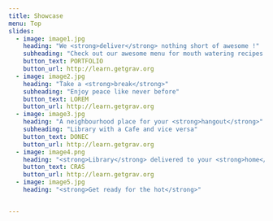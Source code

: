 ```yaml
---
title: Showcase
menu: Top
slides:
  - image: image1.jpg
    heading: "We <strong>deliver</strong> nothing short of awesome !"
    subheading: "Check out our awesome menu for mouth watering recipes.."
    button_text: PORTFOLIO
    button_url: http://learn.getgrav.org
  - image: image2.jpg
    heading: "Take a <strong>break</strong>"
    subheading: "Enjoy peace like never before"
    button_text: LOREM
    button_url: http://learn.getgrav.org
  - image: image3.jpg
    heading: "A neighbourhood place for your <strong>hangout</strong>"
    subheading: "Library with a Cafe and vice versa"
    button_text: DONEC
    button_url: http://learn.getgrav.org  
  - image: image4.png
    heading: "<strong>Library</strong> delivered to your <strong>home</strong>"
    button_text: CRAS
    button_url: http://learn.getgrav.org 
  - image: image5.jpg
    heading: "<strong>Get ready for the hot</strong>"


---
```




